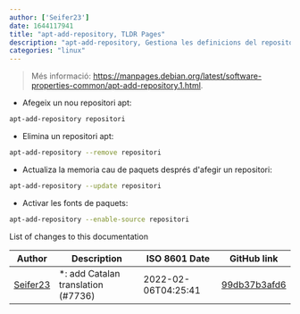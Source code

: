 ```yaml
---
author: ['Seifer23']
date: 1644117941
title: "apt-add-repository, TLDR Pages"
description: "apt-add-repository, Gestiona les definicions del repositori apt."
categories: "linux"
---
```

> Més informació: <https://manpages.debian.org/latest/software-properties-common/apt-add-repository.1.html>.

- Afegeix un nou repositori apt:

```bash
apt-add-repository repositori
```

- Elimina un repositori apt:

```bash
apt-add-repository --remove repositori
```

- Actualiza la memoria cau de paquets després d'afegir un repositori:

```bash
apt-add-repository --update repositori
```

- Activar les fonts de paquets:

```bash
apt-add-repository --enable-source repositori
```
List of changes to this documentation


Author | Description | ISO 8601 Date | GitHub link
------|-----|-----|-----
[Seifer23](mailto:48915360+Seifer23@users.noreply.github.com) | *: add Catalan translation (#7736) | 2022-02-06T04:25:41 | [99db37b3afd6](https://github.com/tldr-pages/tldr/commit/99db37b3afd6dba836a6d94e4688601fdb3bac98)

